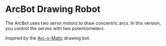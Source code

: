 # ArcBot Drawing Robot

The ArcBot uses two servo motors to draw concentric arcs. In this version, you control the servos with two potentiometers.

Inspired by the [Arc-o-Matic](http://rasterweb.net/raster/projects/arcomatic/) drawing bot.